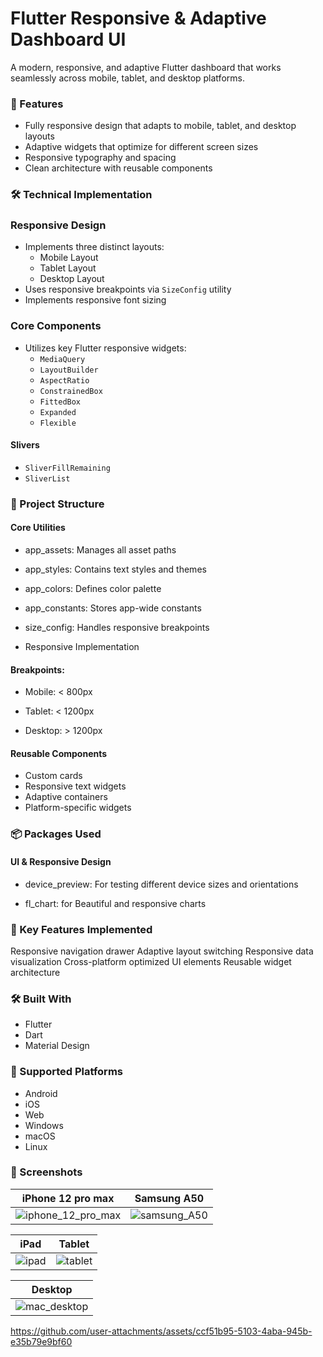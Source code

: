# Flutter Responsive & Adaptive Dashboard UI

A modern, responsive, and adaptive Flutter dashboard that works seamlessly across mobile, tablet, and desktop platforms.

### 📱 Features

- Fully responsive design that adapts to mobile, tablet, and desktop layouts
- Adaptive widgets that optimize for different screen sizes
- Responsive typography and spacing
- Clean architecture with reusable components


### 🛠️ Technical Implementation

### Responsive Design
- Implements three distinct layouts:
  - Mobile Layout
  - Tablet Layout
  - Desktop Layout
- Uses responsive breakpoints via `SizeConfig` utility
- Implements responsive font sizing

### Core Components
- Utilizes key Flutter responsive widgets:
  - `MediaQuery`
  - `LayoutBuilder`
  - `AspectRatio`
  - `ConstrainedBox`
  - `FittedBox`
  - `Expanded`
  - `Flexible`
#### Slivers
- `SliverFillRemaining`
- `SliverList`


### 📂 Project Structure

#### Core Utilities

- app_assets: Manages all asset paths

- app_styles: Contains text styles and themes

- app_colors: Defines color palette

- app_constants: Stores app-wide constants

- size_config: Handles responsive breakpoints

- Responsive Implementation

#### Breakpoints:

- Mobile: < 800px

- Tablet: < 1200px

- Desktop: > 1200px


#### Reusable Components

- Custom cards
- Responsive text widgets
- Adaptive containers
- Platform-specific widgets

### 📦 Packages Used

#### UI & Responsive Design

- device_preview:  For testing different device sizes and orientations

- fl_chart: for Beautiful and responsive charts

### 🎯 Key Features Implemented

Responsive navigation drawer
Adaptive layout switching
Responsive data visualization
Cross-platform optimized UI elements
Reusable widget architecture

### 🛠️ Built With

- Flutter
- Dart
- Material Design

### 📱 Supported Platforms

- Android
- iOS
- Web
- Windows
- macOS
- Linux

### 📸 Screenshots


| iPhone 12 pro max | Samsung A50 |
|---------|--------|
|![iphone_12_pro_max](https://github.com/user-attachments/assets/b14060ec-1a91-46dc-8c05-a9bef4e8bb93)|![samsung_A50](https://github.com/user-attachments/assets/751a3e61-b159-4d64-b05e-72db8d01864a)|

| iPad | Tablet |
|------|--------|
|![ipad](https://github.com/user-attachments/assets/5cc95fc3-9f9e-4900-bdac-8a90c1af4677)|![tablet](https://github.com/user-attachments/assets/8f297e63-f209-4433-a36f-b307a34e01ef)|

| Desktop |
|---------|
|![mac_desktop](https://github.com/user-attachments/assets/a585b7e9-0a91-45f6-be17-7d20cdd245f3)|

 https://github.com/user-attachments/assets/ccf51b95-5103-4aba-945b-e35b79e9bf60




